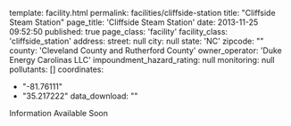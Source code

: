 template: facility.html
permalink: facilities/cliffside-station
title: "Cliffside Steam Station"
page_title: 'Cliffside Steam Station'
date: 2013-11-25 09:52:50
published: true
page_class: 'facility'
facility_class: 'cliffside_station'
address: 
  street: null
  city: null
  state: 'NC'
  zipcode: ""
  county: 'Cleveland County and Rutherford County'
owner_operator: 'Duke Energy Carolinas LLC'
impoundment_hazard_rating: null
monitoring: null
pollutants: []
coordinates: 
  - "-81.76111"
  - "35.217222"
data_download: ""

Information Available Soon